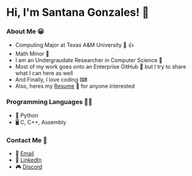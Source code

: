 # Hi, I'm Santana Gonzales! 👋

### About Me 😀
- Computing Major at Texas A&M University 📖 👍
- Math Minor 🧮
- I am an Undergraudate Researcher in Computer Science 🔎
- Most of my work goes onto an Enterprise GitHub 🏢 but I try to share what I can here as well
- And Finally, I love coding ⌨
- Also, heres my [Resume](https://github.com/santanag1223/Resume/blob/main/Resume%20-%20Gonzales%2C%20Santana.pdf) 📃 for anyone interested

### Programming Languages 👨‍💻
- 🐍 Python
- 🖥 C, C++, Assembly

### Contact Me 📲
- 📧 [Email](mailto:santanag1223@gmail.com)
- 🔗 [LinkedIn](https://www.linkedin.com/in/santana-gonzales-990621191/)
- 🎮 [Discord](https://discordapp.com/users/Santana#9796/)

